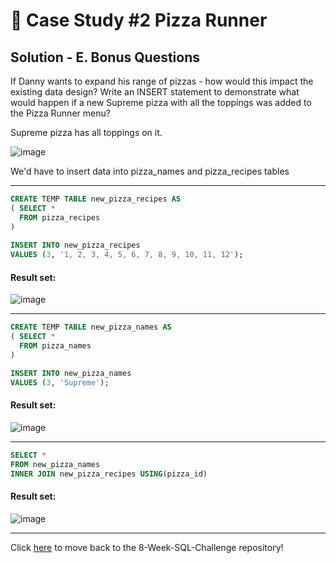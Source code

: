 # 🍕 Case Study #2 Pizza Runner

## Solution - E. Bonus Questions

If Danny wants to expand his range of pizzas - how would this impact the existing data design? Write an INSERT statement to demonstrate what would happen if a new Supreme pizza with all the toppings was added to the Pizza Runner menu?

Supreme pizza has all toppings on it.

![image](https://user-images.githubusercontent.com/77529445/168252509-fa26acf9-5442-439a-869f-d28f4e90b0ac.png)

We'd have to insert data into pizza_names and pizza_recipes tables

***

```sql
CREATE TEMP TABLE new_pizza_recipes AS
( SELECT *
  FROM pizza_recipes
)
 
INSERT INTO new_pizza_recipes 
VALUES (3, '1, 2, 3, 4, 5, 6, 7, 8, 9, 10, 11, 12');
``` 
#### Result set:
![image](https://user-images.githubusercontent.com/75075887/218276699-66e593c2-4554-4e62-8610-dcfd97b5ca36.png)

***
```sql
CREATE TEMP TABLE new_pizza_names AS
( SELECT *
  FROM pizza_names
)

INSERT INTO new_pizza_names 
VALUES (3, 'Supreme');
``` 
#### Result set:
![image](https://user-images.githubusercontent.com/75075887/218276837-f164b771-a5e6-44d7-a662-e86a2f7d8521.png)

***
```sql
SELECT * 
FROM new_pizza_names 
INNER JOIN new_pizza_recipes USING(pizza_id)
``` 

#### Result set:
![image](https://user-images.githubusercontent.com/75075887/218277007-308cbd0c-195a-4354-8b78-c000823c4a56.png)

***
Click [here](https://github.com/Pratham955/8-Week-SQL-Challenge) to move back to the 8-Week-SQL-Challenge repository!
